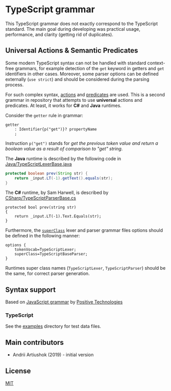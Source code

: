 # TypeScript grammar

This TypeScript grammar does not exactly correspond to the TypeScript standard.
The main goal during developing was practical usage, performance, and clarity
(getting rid of duplicates).

## Universal Actions & Semantic Predicates

Some modern TypeScript syntax can not be handled with standard context-free
grammars, for example detection of the `get` keyword in getters and `get` identifiers
in other cases. Moreover, some parser options can be defined externally (`use strict`)
and should be considered during the parsing process.

For such complex syntax, [actions](https://github.com/antlr/antlr4/blob/master/doc/actions.md) and
[predicates](https://github.com/antlr/antlr4/blob/master/doc/predicates.md) are
used. This is a second grammar in repository that attempts to use **universal**
actions and predicates. At least, it works for **C#** and **Java** runtimes.

Consider the `getter` rule in grammar:

```ANTLR
getter
    : Identifier{p("get")}? propertyName
    ;
```

Instruction `p("get")` stands for *get the previous token value and return a boolean
value as a result of comparison to "get" string*.

The **Java** runtime is described by the following code in [Java/TypeScriptLexerBase.java](Java/TypeScriptLexerBase.java)

```Java
protected boolean prev(String str) {
    return _input.LT(-1).getText().equals(str);
}
```

The **C#** runtime, by Sam Harwell, is described by 
[CSharp/TypeScriptParserBase.cs](CSharp/TypeScriptParserBase.cs)

```CSharp
protected bool prev(string str)
{
    return _input.LT(-1).Text.Equals(str);
}
```

Furthermore, the [`superClass`](https://github.com/antlr/antlr4/blob/master/doc/options.md)
lexer and parser grammar files options should be defined in the following manner:

```ANTLR
options {
    tokenVocab=TypeScriptLexer;
    superClass=TypeScriptBaseParser;
}
```

Runtimes super class names (`TypeScriptLexer`, `TypeScriptParser`) should be
the same, for correct parser generation.

## Syntax support

Based on [JavaScript grammar](https://github.com/loonydev/grammars-v4/tree/master/javascript) by [Positive Technologies](https://github.com/PositiveTechnologies)

### TypeScript

See the [examples](examples) directory for test data files.

## Main contributors

* Andrii Artiushok (2019) - initial version


## License

[MIT](https://opensource.org/licenses/MIT)
